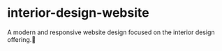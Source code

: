 # interior-design-website
A modern and responsive website design focused on the interior design offering.🧱
